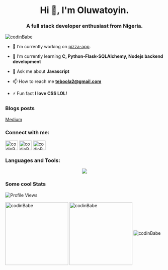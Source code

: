 <h1 align="center">Hi 👋, I'm Oluwatoyin.</h1>
<h3 align="center">A full stack developer enthusiast from Nigeria.</h3>

<p align="left"> <a href="https://twitter.com/techiebaker" target="blank"><img src="https://img.shields.io/twitter/follow/techiebaker?logo=twitter&style=for-the-badge" alt="codinBabe" /></a> </p>

- 🔭 I’m currently working on [pizza-app](https://github.com/codinBabe/flit-pizza-ordering-app).

- 🌱 I’m currently learning **C, Python-Flask-SQLAlchemy, Nodejs backend development**

- 💬 Ask me about **Javascript**

- 📫 How to reach me **teboola2@gmail.com**

- ⚡ Fun fact **I love CSS LOL!**

### Blogs posts
<!-- BLOG-POST-LIST:START -->
[Medium](https://medium.com/@techiebaker)
<!-- BLOG-POST-LIST:END -->

<!-- SOCIALS -->
<h3 align="left">Connect with me:</h3>
<p align="left">
<a href="https://dev.to/codinBabe" target="blank"><img align="center" src="https://raw.githubusercontent.com/rahuldkjain/github-profile-readme-generator/master/src/images/icons/Social/devto.svg" alt="codinBabe" height="30" width="40" /></a>
<a href="https://twitter.com/techiebaker" target="blank"><img align="center" src="https://raw.githubusercontent.com/rahuldkjain/github-profile-readme-generator/master/src/images/icons/Social/twitter.svg" alt="codinBabe" height="30" width="40" /></a>
<a href="https://stackoverflow.com/users/22602221/codinbabe" target="blank"><img align="center" src="https://raw.githubusercontent.com/rahuldkjain/github-profile-readme-generator/master/src/images/icons/Social/stack-overflow.svg" alt="codinBabe" height="30" width="40" /></a>
</p>
<!-- END OF SOCIALS -->

<h3 align="left">Languages and Tools:</h3>
<p align="center">
<a href="https://skillicons.dev">
    <img src="https://skillicons.dev/icons?i=git,bash,github,js,bootstrap,tailwind,react,next,python,c,neovim,nodejs,flask,mysql,mongodb,jquery&theme=dark&perline=4" />
  </a>
</p>

### Some cool Stats

<!--START_SECTION:waka-->
![Profile Views](https://komarev.com/ghpvc/?username=codinBabe&label=Profile%20views&color=0e75b6&style=flat)

<img height=200 align="center" src="https://github-readme-stats.vercel.app/api/top-langs?username=codinBabe&layout=compact&langs_count=8&card_width=320&theme=gruvbox&hide_border=true" alt="codinBabe"/>
<img height=200 align="center" src="https://github-readme-stats.vercel.app/api?username=codinBabe&show_icons=true&theme=gruvbox&locale=en&hide_border=true" alt="codinBabe"/>
<img src="https://streak-stats.demolab.com?user=codinBabe&theme=gruvbox&hide_border=true" alt="codinBabe" />
<!--END_SECTION:waka-->
